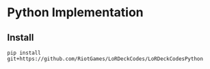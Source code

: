 # Python Implementation

## Install

```
pip install git+https://github.com/RiotGames/LoRDeckCodes/LoRDeckCodesPython
```
